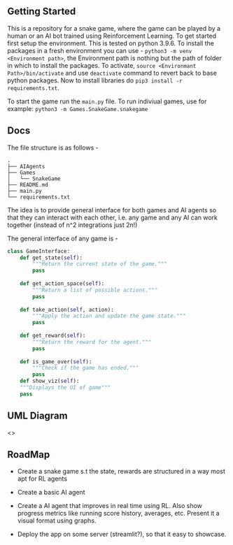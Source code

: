 ## Getting Started

This is a repository for a snake game, where the game can be played by a human or an AI bot trained using Reinforcement Learning. To get started first setup the environment. This is tested on python 3.9.6. To install the packages in a fresh environment you can use - `python3 -m venv <Environment path>`, the Environment path is nothing but the path of folder in which to install the packages. To activate, `source <Environmant Path>/bin/activate` and use `deactivate` command to revert back to base python packages. Now to install libraries do `pip3 install -r requirements.txt`.

To start the game run the `main.py` file. To run indiviual games, use for example: `python3 -m Games.SnakeGame.snakegame`

## Docs

The file structure is as follows - 

```
.
├── AIAgents
├── Games
│   └── SnakeGame
├── README.md
├── main.py
└── requirements.txt
```

The idea is to provide general interface for both games and AI agents so that they can interact with each other, i.e. any game and any AI can work together (instead of n^2 integrations just 2n!)

The general interface of any game is -

```python
class GameInterface:
    def get_state(self):
        """Return the current state of the game."""
        pass
    
    def get_action_space(self):
        """Return a list of possible actions."""
        pass
    
    def take_action(self, action):
        """Apply the action and update the game state."""
        pass
    
    def get_reward(self):
        """Return the reward for the agent."""
        pass
    
    def is_game_over(self):
        """Check if the game has ended."""
        pass
    def show_viz(self):
	"""Displays the UI of game"""
	pass
```


## UML Diagram

<>

## RoadMap

- Create a snake game s.t the state, rewards are structured in a way most apt for RL agents

- Create a basic AI agent

- Create a AI agent that improves in real time using RL. Also show progress metrics like running score history, averages, etc. Present it a visual format using graphs.

- Deploy the app on some server (streamlit?), so that it easy to showcase.
